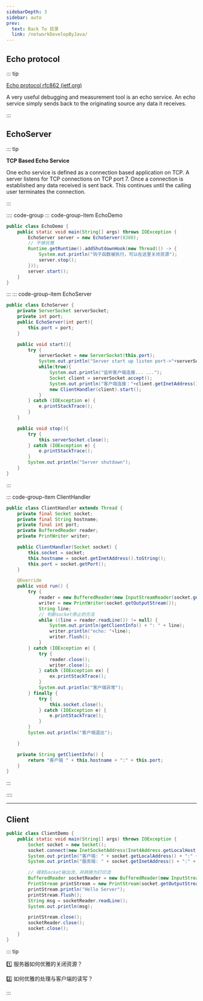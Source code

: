 ```yaml
---
sidebarDepth: 3
sidebar: auto
prev:
  text: Back To 目录
  link: /networkDevelopByJava/
---
```




## Echo protocol

::: tip

[Echo protocol rfc862 (ietf.org)](https://datatracker.ietf.org/doc/html/rfc862) 

A very useful debugging and measurement tool is an echo service.  An echo service simply sends back to the originating source any data it receives.

::: 

## EchoServer

::: tip

**TCP Based Echo Service**

One echo service is defined as a connection based application on TCP. A server listens for TCP connections on TCP port 7.  Once a connection is established any data received is sent back.  This continues until the calling user terminates the connection.

::: 



:::: code-group
::: code-group-item EchoDemo

```java {4-8}
public class EchoDemo {
    public static void main(String[] args) throws IOException {
        EchoServer server = new EchoServer(8380);
        // 不够优雅
        Runtime.getRuntime().addShutdownHook(new Thread(() -> {
            System.out.println("钩子函数被执行，可以在这里关闭资源");
            server.stop();
        }));
        server.start();
    }
}
```

:::
::: code-group-item EchoServer

```java {14，16}
public class EchoServer {
    private ServerSocket serverSocket;
    private int port;
    public EchoServer(int port){
        this.port = port;
    }

    public void start(){
        try {
            serverSocket = new ServerSocket(this.port);
            System.out.println("Server start up listen port->"+serverSocket.getLocalPort());
            while(true){
                System.out.println("监听客户端连接... ...");
                Socket client = serverSocket.accept();
                System.out.println("客户端连接："+client.getInetAddress()+":"+client.getPort());
                new ClientHandler(client).start();
            }
        } catch (IOException e) {
            e.printStackTrace();
        }
    }

    public void stop(){
        try {
            this.serverSocket.close();
        } catch (IOException e) {
            e.printStackTrace();
        }
        System.out.println("Server shutdown");
    }
}
```

:::

::: code-group-item ClientHandler

```java {20-12}
public class ClientHandler extends Thread {
    private final Socket socket;
    private final String hostname;
    private final int port;
    private BufferedReader reader;
    private PrintWriter writer;

    public ClientHandler(Socket socket) {
        this.socket = socket;
        this.hostname = socket.getInetAddress().toString();
        this.port = socket.getPort();
    }

    @Override
    public void run() {
        try {
            reader = new BufferedReader(new InputStreamReader(socket.getInputStream()));
            writer = new PrintWriter(socket.getOutputStream());
            String line;
            // 判断socket停止的方法
            while ((line = reader.readLine()) != null) {
                System.out.println(getClientInfo() + ": " + line);
                writer.println("echo: "+line);
                writer.flush();
            }
        } catch (IOException e) {
            try {
                reader.close();
                writer.close();
            } catch (IOException ex) {
                ex.printStackTrace();
            }
            System.out.println("客户端异常");
        } finally {
            try {
                this.socket.close();
            } catch (IOException e) {
                e.printStackTrace();
            }
        }
        System.out.println("客户端退出");

    }

    private String getClientInfo() {
        return "客户端 " + this.hostname + ":" + this.port;
    }
}
```

:::

::::

----------

## Client

```java {4-6,9-10}
public class ClientDemo {
    public static void main(String[] args) throws IOException {
        Socket socket = new Socket();
        socket.connect(new InetSocketAddress(Inet4Address.getLocalHost(), 8380), 3000);
        System.out.println("客户端: " + socket.getLocalAddress() + ":" + socket.getLocalPort());
        System.out.println("服务端: " + socket.getInetAddress() + ":" + socket.getPort());

        // 得到Socket输出流，并转换为打印流
        BufferedReader socketReader = new BufferedReader(new InputStreamReader(socket.getInputStream()));
        PrintStream printStream = new PrintStream(socket.getOutputStream());
        printStream.println("Hello Server");
        printStream.flush();
        String msg = socketReader.readLine();
        System.out.println(msg);

        printStream.close();
        socketReader.close();
        socket.close();
    }
}
```

::: tip

:one: 服务器如何优雅的关闭资源？

:two: 如何优雅的处理与客户端的读写？

:::
